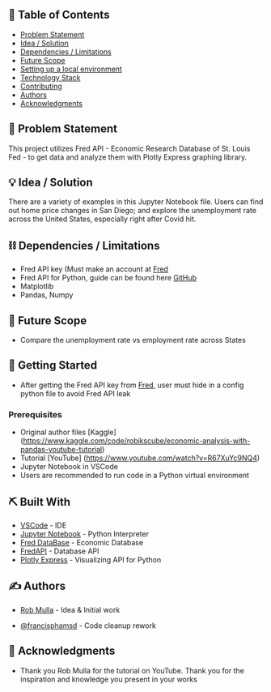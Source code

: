 ## 📝 Table of Contents

- [Problem Statement](#problem_statement)
- [Idea / Solution](#idea)
- [Dependencies / Limitations](#limitations)
- [Future Scope](#future_scope)
- [Setting up a local environment](#getting_started)
- [Technology Stack](#tech_stack)
- [Contributing](../CONTRIBUTING.md)
- [Authors](#francisphamsd)
- [Acknowledgments](#acknowledgments)

## 🧐 Problem Statement <a name = "problem_statement"></a>
This project utilizes Fred API - Economic Research Database of St. Louis Fed - to get data and analyze them with Plotly Express graphing library.

## 💡 Idea / Solution <a name = "idea"></a>
There are a variety of examples in this Jupyter Notebook file. Users can find out home price changes in San Diego; and explore the unemployment rate across the United States, especially right after Covid hit. 

## ⛓️ Dependencies / Limitations <a name = "limitations"></a>

- Fred API key (Must make an account at [Fred](https://fred.stlouisfed.org)
- Fred API for Python, guide can be found here [GitHub](https://github.com/mortada/fredapi)
- Matplotlib
- Pandas, Numpy

## 🚀 Future Scope <a name = "future_scope"></a>

- Compare the unemployment rate vs employment rate across States

## 🏁 Getting Started <a name = "getting_started"></a>

- After getting the Fred API key from [Fred](https://fred.stlouisfed.org), user must hide in a config python file to avoid Fred API leak

### Prerequisites

- Original author files [Kaggle] (https://www.kaggle.com/code/robikscube/economic-analysis-with-pandas-youtube-tutorial)
- Tutorial [YouTube] (https://www.youtube.com/watch?v=R67XuYc9NQ4)
- Jupyter Notebook in VSCode
- Users are recommended to run code in a Python virtual environment


## ⛏️ Built With <a name = "tech_stack"></a>

- [VSCode](https://www.mongodb.com/) - IDE
- [Jupyter Notebook](https://expressjs.com/) - Python Interpreter
- [Fred DataBase](https://fred.stlouisfed.org/) - Economic Database
- [FredAPI](https://github.com/mortada/fredapi/) - Database API
- [Plotly Express](https://plotly.com/python/plotly-express/) - Visualizing API for Python

## ✍️ Authors <a name = "author"></a>

- [Rob Mulla](https://www.kaggle.com/robikscube) - Idea & Initial work

- [@francisphamsd](https://github.com/francisphamsd) - Code cleanup rework

## 🎉 Acknowledgments <a name = "acknowledgments"></a>

- Thank you Rob Mulla for the tutorial on YouTube. Thank you for the inspiration and knowledge you present in your works
